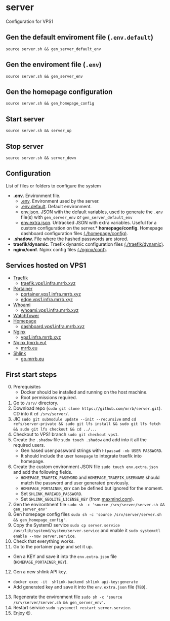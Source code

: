 # server

Configuration for VPS1

## Gen the default enviroment file (`.env.default`)

```
source server.sh && gen_server_default_env
```

## Gen the enviroment file (`.env`)

```
source server.sh && gen_server_env
```

## Gen the homepage configuration

```
source server.sh && gen_homepage_config
```

## Start server

```
source server.sh && server_up
```

## Stop server

```
source server.sh && server_down
```

## Configuration

List of files or folders to configure the system

* __**.env**__. Environment file.
  * [.env](). Environment used by the server.
  * [.env.default](.env.default). Default environment.
  * [env.json](env.json). JSON with the default variables, used to generate the `.env` file(s) with `gen_server_env` or `gen_server_default_env`
  * [env.extra.json](). Untracked JSON with extra variables. Useful for a custom configuration on the server.* __**homepage/config**__. Homepage dashboard configuration files [(./homepage/config)](homepage/config).
* __**.shadow**__. File where the hashed passwords are stored.
* __**traefik/dynamic**__. Traefik dynamic configuration files [(./traefik/dynamic)](traefik/dynamic).
* __**nginx/conf**__. Nginx config files [(./nginx/conf)](nginx/conf).

## Services hosted on VPS1

* [Traefik](traefik)
  * [traefik.vps1.infra.mrrb.xyz](https://traefik.vps1.infra.mrrb.xyz)
* [Portainer](portainer)
  * [portainer.vps1.infra.mrrb.xyz](https://portainer.vps1.infra.mrrb.xyz)
  * [edge.vps1.infra.mrrb.xyz](https://edge.vps1.infra.mrrb.xyz)
* [Whoami](whoami)
  * [whoami.vps1.infra.mrrb.xyz](https://whoami.vps1.infra.mrrb.xyz)
* [WatchTower](watchtower)
* [Homepage](homepage)
  * [dashboard.vps1.infra.mrrb.xyz](https://dashboard.vps1.infra.mrrb.xyz)
* [Nginx](nginx)
  * [vps1.infra.mrrb.xyz](https://vps1.infra.mrrb.xyz)
* [Nginx (mrrb.eu)](nginx_mrrb_eu)
  * [mrrb.eu](https://mrrb.eu) 
* [Shlink](shlink)
  * [go.mrrb.eu](https://go.mrrb.eu) 

## First start steps

0. Prerequisites
   * Docker should be installed and running on the host machine.
   * Root permissions required.
1. Go to `/srv/` directory.
2. Download repo (`sudo git clone https://github.com/mrrb/server.git`). CD into it `cd /srv/server/`.
3. JIC `sudo git submodule update --init --recursive` and `cd refs/server-private && sudo git lfs install && sudo git lfs fetch && sudo git lfs checkout && cd ../..`.
4. Checkout to VPS1 branch `sudo git checkout vps1`.
5. Create the `.shadow` file `sudo touch .shadow` and add into it all the required users.
   * Gen hased user:password strings with `htpasswd -nb USER PASSWORD`.
   * It should include the user `homepage` to integrate traefik into homepage.
6. Create the custom environment JSON file `sudo touch env.extra.json` and add the following fields.
   * `HOMEPAGE_TRAEFIK_PASSWORD` and `HOMEPAGE_TRAEFIK_USERNAME` should match the password and user generated previously.
   * `HOMEPAGE_PORTAINER_KEY` can be defined but ignored for the moment.
   * Set `SHLINK_MARIADB_PASSWORD`.
   * Set `SHLINK_GEOLITE_LICENSE_KEY` (from [maxmind.com](https://maxmind.com)).
7. Gen the environtment file `sudo sh -c 'source /srv/server/server.sh && gen_server_env'`
8. Gen homepage config files `sudo sh -c 'source /srv/server/server.sh && gen_homepage_config'`.
9. Copy the SystemD service `sudo cp server.service /usr/lib/systemd/system/server.service` and enable it `sudo systemctl enable --now server.service`.
10. Check that everything works.
11. Go to the portainer page and set it up.
  * Gen a KEY and save it into the `env.extra.json` file (`HOMEPAGE_PORTAINER_KEY`).
12.  Gen a new shlink API key.
  * `docker exec -it  shlink-backend shlink api-key:generate`
  * Add generated key and save it into the `env.extra.json` file (`TBD`).
13.  Regenerate the environment file `sudo sh -c 'source /srv/server/server.sh && gen_server_env'`.
14.  Restart service `sudo systemctl restart server.service`.
15.   Enjoy 😉.
